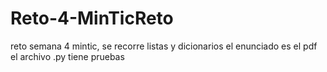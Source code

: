 # Reto-4-MinTicReto 
reto semana 4 mintic, se recorre listas y dicionarios
el enunciado es el pdf
el archivo .py tiene pruebas
